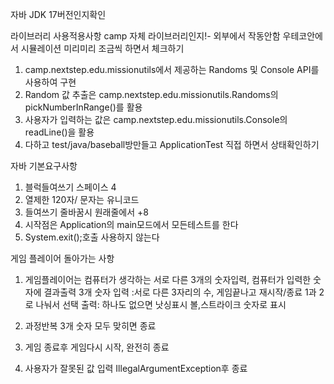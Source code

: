 자바 JDK 17버전인지확인

라이브러리 사용적용사항
camp 자체 라이브러리인지!- 외부에서 작동안함 우테코안에서 시뮬레이션 미리미리 조금씩 하면서 체크하기 
1. camp.nextstep.edu.missionutils에서 제공하는 Randoms 및 Console API를 사용하여 구현
2. Random 값 추출은 camp.nextstep.edu.missionutils.Randoms의 pickNumberInRange()를 활용
3. 사용자가 입력하는 값은 camp.nextstep.edu.missionutils.Console의 readLine()을 활용
4. 다하고 test/java/baseball방만들고 ApplicationTest 직접 하면서 상태확인하기 

자바 기본요구사항
1. 블럭들여쓰기 스페이스 4
2. 열제한 120자/ 문자는 유니코드
3. 들여쓰기 줄바꿈시 원래줄에서 +8
4. 시작점은 Application의 main모드에서 모든테스트를 한다 
5. System.exit();호출 사용하지 않는다

게임 플레이어 돌아가는 사항
1. 게임플레이어는 컴퓨터가 생각하는 서로 다른 3개의 숫자입력, 컴퓨터가 입력한 숫자에 결과출력 3개 숫자
   입력 :서로 다른 3자리의 수, 게임끝나고 재시작/종료 1과 2로 나눠서 선택
   출력: 하나도 없으면 낫싱표시
         볼,스트라이크 숫자로 표시
     
3. 과정반복 3개 숫자 모두 맞히면 종료
4. 게임 종료후 게임다시 시작, 완전히 종료
5. 사용자가 잘못된 값 입력 IllegalArgumentException후 종료


